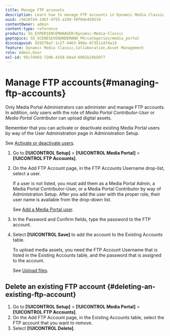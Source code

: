 ```yaml
---
title: Manage FTP accounts
description: Learn how to manage FTP accounts in Dynamic Media Classic.
uuid: c9410f44-14bf-4f55-a199-f0f0de459219
contentOwner: admin
content-type: reference
products: SG_EXPERIENCEMANAGER/Dynamic-Media-Classic
geptopics: SG_SCENESEVENONDEMAND_PK/categories/media_portal
discoiquuid: d592f0a7-1c27-4463-998a-07351147da1d
feature: Dynamic Media Classic,Collaboration,Asset Management
role: Admin,User
exl-id: 95c7d403-7206-4158-b8ad-6091b24b5077
---
```

# Manage FTP accounts{#managing-ftp-accounts}

Only Media Portal Administrators can administer and manage FTP accounts. In addition, only users with the role of *Media Portal Contributor-User* or *Media Portal Contributor* can upload digital assets.

Remember that you can activate or deactivate existing Media Portal users by way of the User Administration page in Administration Setup.

See [Activate or deactivate users](administration-setup.md#activating_or_deactivating_users).

1. Go to **[!UICONTROL Setup]** > **[!UICONTROL Media Portal]** > **[!UICONTROL FTP Accounts]**.
1. On the Add FTP Account page, in the FTP Accounts Username drop-list, select a user.

   If a user is not listed, you must add them as a Media Portal Admin, a Media Portal Contributor-User, or a Media Portal Contributor by way of Administration Setup. After you add the user with the proper role, their user name is available from the drop-down list.

   See [Add a Media Portal user](adding-media-portal-users.md#adding_a_media_portal_user).

1. In the Password and Confirm fields, type the password to the FTP account.
1. Select **[!UICONTROL Save]** to add the account to the Existing Accounts table.

   To upload media assets, you need the FTP Account Username that is listed in the Existing Accounts table, and the password that is assigned to the account.

   See [Upload files](uploading-files.md#uploading_files).

## Delete an existing FTP account {#deleting-an-existing-ftp-account}

1. Go to **[!UICONTROL Setup]** > **[!UICONTROL Media Portal]** > **[!UICONTROL FTP Accounts]**.
1. On the Add FTP Account page, in the Existing Accounts table, select the FTP account that you want to remove.
1. Select **[!UICONTROL Delete]**.
